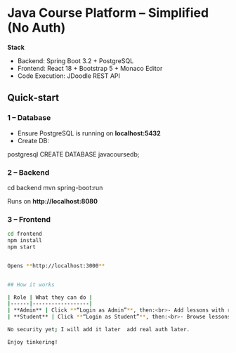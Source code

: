 # Java Course Platform – Simplified (No Auth)

**Stack**

* Backend: Spring Boot 3.2 + PostgreSQL
* Frontend: React 18 + Bootstrap 5 + Monaco Editor
* Code Execution: JDoodle REST API


## Quick‑start

### 1 – Database

* Ensure PostgreSQL is running on **localhost:5432**
* Create DB:

postgresql
CREATE DATABASE javacoursedb;


### 2 – Backend


cd backend
mvn spring-boot:run


Runs on **http://localhost:8080**

### 3 – Frontend

```bash
cd frontend
npm install
npm start


Opens **http://localhost:3000**


## How it works

| Role | What they can do |
|------|------------------|
| **Admin** | Click **“Login as Admin”**, then:<br>- Add lessons with rich HTML (links, images, GIFs)<br>- Add practice problems, starter code & multiple expected outputs |
| **Student** | Click **“Login as Student”**, then:<br>- Browse lessons, progress auto‑saved in DB (simplified in this draft)<br>- Write & run Java code in browser; JDoodle compiles & runs<br>- Output is matched against **any** expected output added by admin; success shows a green popup |

No security yet; I will add it later  add real auth later.

Enjoy tinkering!
